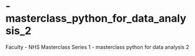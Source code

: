 # -masterclass_python_for_data_analysis_2
Faculty - NHS Masterclass Series 1 - masterclass python for data analysis 2
